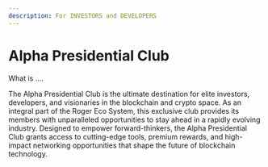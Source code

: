 ```yaml
---
description: For INVESTORS and DEVELOPERS
---
```


# Alpha Presidential Club

What is ....

The Alpha Presidential Club is the ultimate destination for elite investors, developers, and visionaries in the blockchain and crypto space. As an integral part of the Roger Eco System, this exclusive club provides its members with unparalleled opportunities to stay ahead in a rapidly evolving industry. Designed to empower forward-thinkers, the Alpha Presidential Club grants access to cutting-edge tools, premium rewards, and high-impact networking opportunities that shape the future of blockchain technology.
